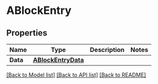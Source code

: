 # ABlockEntry

## Properties
Name | Type | Description | Notes
------------ | ------------- | ------------- | -------------
**Data** | [**ABlockEntryData**](ABlockEntry_data.md) |  | 

[[Back to Model list]](../README.md#documentation-for-models) [[Back to API list]](../README.md#documentation-for-api-endpoints) [[Back to README]](../README.md)


